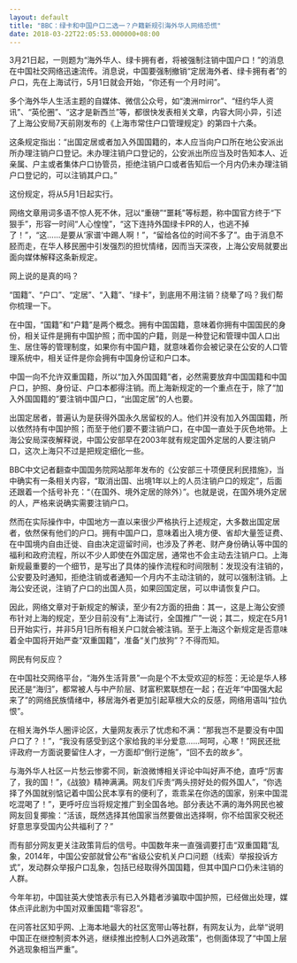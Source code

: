 ```yaml
---
layout: default
title: "BBC：绿卡和中国户口二选一？户籍新规引海外华人网络恐慌"
date: 2018-03-22T22:05:53.000000+08:00
---
```


3月21日起，一则题为“海外华人、绿卡拥有者，将被强制注销中国户口！”的消息在中国社交网络迅速流传。消息说，中国要强制撤销“定居海外者、绿卡拥有者”的户口，先在上海试行，5月1日就会开始，“你还有一个月时间”。

多个海外华人生活主题的自媒体、微信公众号，如“澳洲mirror”、“纽约华人资讯”、“英伦圈”、“这才是新西兰”等，都很快发表相关文章，内容大同小异，引述了上海公安局7天前刚发布的《上海市常住户口管理规定》的第四十六条。

这条规定指出：“出国定居或者加入外国国籍的，本人应当向户口所在地公安派出所办理注销户口登记。未办理注销户口登记的，公安派出所应当及时告知本人、近亲属、户主或者集体户口协管员，拒绝注销户口或者告知后一个月内仍未办理注销户口登记的，可以注销其户口。”

这份规定，将从5月1日起实行。

网络文章用词多语不惊人死不休，冠以“重磅”“噩耗”等标题，称中国官方终于“下狠手”，形容一时间“人心惶惶”，“这下连持外国绿卡PR的人，也逃不掉了！”，“这……是要从‘家谱’中踢人啊！”，“留给各位的时间不多了”。由于消息不胫而走，在华人移民圈中引发强烈的担忧情绪，因而当天深夜，上海公安局就要出面向媒体解释这条新规定。

网上说的是真的吗？

“国籍”、“户口”、“定居”、“入籍”、“绿卡”，到底用不用注销？绕晕了吗？我们帮你梳理一下。

在中国，“国籍”和“户籍”是两个概念。拥有中国国籍，意味着你拥有中国国民的身份，相关证件是拥有中国护照；而中国的户籍，则是一种登记和管理中国人口出生、居住等的管理制度，如果你有中国户籍，就意味着你会被记录在公安的人口管理系统中，相关证件是你会拥有中国身份证和户口本。

中国一向不允许双重国籍，所以“加入外国国籍”者，必然需要放弃中国国籍和中国户口，护照、身份证、户口本都得注销。而上海新规定的一个重点在于，除了“加入外国国籍的”要注销中国户口，“出国定居”的人也要。

出国定居者，普遍认为是获得外国永久居留权的人。他们并没有加入外国国籍，所以依然持有中国护照；而至于他们要不要注销户口，在中国一直处于灰色地带。上海公安局深夜解释说，中国公安部早在2003年就有规定国外定居的人要注销户口，这次上海只不过是把规定细化一些。

BBC中文记者翻查中国国务院网站那年发布的《公安部三十项便民利民措施》，当中确实有一条相关内容，“取消出国、出境1年以上的人员注销户口的规定”，后面还跟着一个括号补充：“（在国外、境外定居的除外）”。也就是说，在国外境外定居的人，严格来说确实需要注销户口。

然而在实际操作中，中国地方一直以来很少严格执行上述规定，大多数出国定居者，依然保有他们的户口。拥有中国户口，意味着出入境方便、省却大量签证费、在中国境内自由迁徙、自由决定逗留时间，也涉及了养老、财产身份确认等中国的福利和政府流程，所以不少人即使在外国定居，通常也不会主动去注销户口。上海新规最重要的一个细节，是写出了具体的操作流程和时间限制：发现没有注销的，公安要及时通知，拒绝注销或者通知一个月内不主动注销的，就可以强制注销。上海公安还说，注销了户口的出国人员，如果回国定居，可以申请恢复户口。

因此，网络文章对于新规定的解读，至少有2方面的扭曲：其一，这是上海公安颁布针对上海的规定，至少目前没有“上海试行，全国推广”一说；其二，规定在5月1日开始实行，并非5月1日所有相关户口就会被注销。至于上海这个新规定是否意味着全中国将开始严查“双重国籍”，准备“关门放狗”？不得而知。

网民有何反应？

在中国社交网络平台，“海外生活背景”一向是个不太受欢迎的标签：无论是华人移民还是“海归”，都常被人与中产阶层、财富积累联想在一起；在近年“中国强大起来了”的网络民族情绪中，移居海外者更加引起草根大众的反感，网络用语叫“拉仇恨”。

在相关海外华人圈评论区，大量网友表示了忧虑和不满：“那我岂不是要没有中国户口了？！”，“我没有感受到这个家给我的半分爱意……呵呵，心寒！”网民还批评政府一方面说要留住人才，一方面却“倒行逆施”，“回不去的故乡”。

与海外华人社区一片愁云惨雾不同，新浪微博相关评论中叫好声不绝，直呼“厉害了，我的国！”，《战狼》精神满满。网友们斥责“两头捞好处的假外国人”，“你选择了外国就别惦记着中国公民本享有的便利了，乖乖呆在你选的国家，别来中国混吃混喝了！”，更呼吁应当将规定推广到全国各地。部分表达不满的海外网民也被网友回复揶揄：“活该，既然选择其他国家当然要做出选择啊，你不给国家交税还好意思享受国内公共福利了？”

而有部分网友更关注政策背后的信号。中国数年来一直强调要打击“双重国籍”乱象，2014年，中国公安部就曾公布“省级公安机关户口问题（线索）举报投诉方式”，发动群众举报户口乱象，包括已经取得外国国籍，但其中国户口仍未注销的人群。

今年年初，中国驻英大使馆表示有已入外籍者涉骗取中国护照，已经做出处理，媒体点评此剧为中国对双重国籍“零容忍”。

在问答社区知乎网、上海本地最大的社区宽带山等社群，有网友认为，此举“说明中国正在继控制资本外逃，继续推出控制人口外逃政策”，也侧面体现了“中国上层外逃现象相当严重”。

